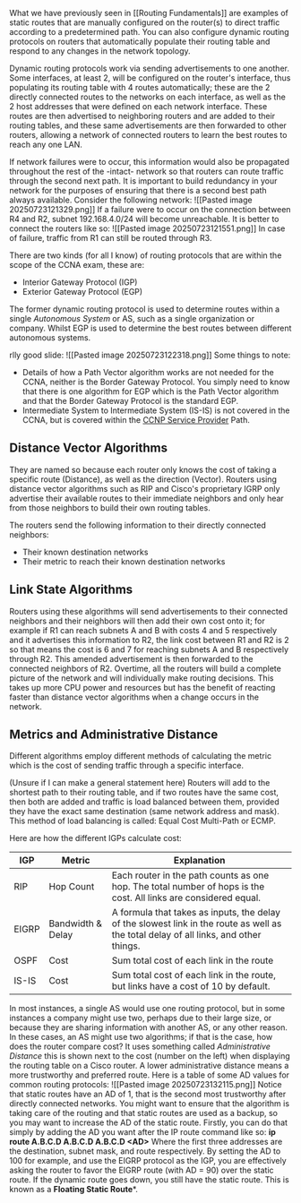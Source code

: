 What we have previously seen in [[Routing Fundamentals]] are examples of static routes that are manually configured on the router(s) to direct traffic according to a predetermined path. You can also configure dynamic routing protocols on routers that automatically populate their routing table and respond to any changes in the network topology.

Dynamic routing protocols work via sending advertisements to one another. Some interfaces, at least 2, will be configured on the router's interface, thus populating its routing table with 4 routes automatically; these are the 2 directly connected routes to the networks on each interface, as well as the 2 host addresses that were defined on each network interface. These routes are then advertised to neighboring routers and are added to their routing tables, and these same advertisements are then forwarded to other routers, allowing a network of connected routers to learn the best routes to reach any one LAN.

If network failures were to occur, this information would also be propagated throughout the rest of the -intact- network so that routers can route traffic through the second next path. It is important to build redundancy in your network for the purposes of ensuring that there is a second best path always available. Consider the following network: 
![[Pasted image 20250723121329.png]]
If a failure were to occur on the connection between R4 and R2, subnet 192.168.4.0/24 will become unreachable. It is better to connect the routers like so:
![[Pasted image 20250723121551.png]]
In case of failure, traffic from R1 can still be routed through R3.

There are two kinds (for all I know) of routing protocols that are within the scope of the CCNA exam, these are:
- Interior Gateway Protocol (IGP)
- Exterior Gateway Protocol (EGP)

The former dynamic routing protocol is used to determine routes within a single *Autonomous System* or AS, such as a single organization or company. Whilst EGP is used to determine the best routes between different autonomous systems.

rlly good slide:
![[Pasted image 20250723122318.png]]
Some things to note:
- Details of how a Path Vector algorithm works are not needed for the CCNA, neither is the Border Gateway Protocol. You simply need to know that there is one algorithm for EGP which is the Path Vector algorithm and that the Border Gateway Protocol is the standard EGP.
- Intermediate System to Intermediate System (IS-IS) is not covered in the CCNA, but is covered within the [CCNP Service Provider](https://www.cisco.com/site/us/en/learn/training-certifications/certifications/service-provider/ccnp-service-provider/index.html) Path.
## Distance Vector Algorithms
They are named so because each router only knows the cost of taking a specific route (Distance), as well as the direction (Vector). Routers using distance vector algorithms such as RIP and Cisco's proprietary IGRP only advertise their available routes to their immediate neighbors and only hear from those neighbors to build their own routing tables.

The routers send the following information to their directly connected neighbors:
- Their known destination networks
- Their metric to reach their known destination networks
## Link State Algorithms
Routers using these algorithms will send advertisements to their connected neighbors and their neighbors will then add their own cost onto it; for example if R1 can reach subnets A and B with costs 4 and 5 respectively and it advertises this information to R2, the link cost between R1 and R2 is 2 so that means the cost is 6 and 7 for reaching subnets A and B respectively through R2. This amended advertisement is then forwarded to the connected neighbors of R2. Overtime, all the routers will build a complete picture of the network and will individually make routing decisions. This takes up more CPU power and resources but has the benefit of reacting faster than distance vector algorithms when a change occurs in the network.
## Metrics and Administrative Distance
Different algorithms employ different methods of calculating the metric which is the cost of sending traffic through a specific interface.

(Unsure if I can make a general statement here) Routers will add to the shortest path to their routing table, and if two routes have the same cost, then both are added and traffic is load balanced between them, provided they have the exact same destination (same network address and mask). This method of load balancing is called: Equal Cost Multi-Path or ECMP.

Here are how the different IGPs calculate cost:

| IGP   | Metric            | Explanation                                                                                                                           |
| ----- | ----------------- | ------------------------------------------------------------------------------------------------------------------------------------- |
| RIP   | Hop Count         | Each router in the path counts as one hop. The total number of hops is the cost. All links are considered equal.                      |
| EIGRP | Bandwidth & Delay | A formula that takes as inputs, the delay of the slowest link in the route as well as the total delay of all links, and other things. |
| OSPF  | Cost              | Sum total cost of each link in the route                                                                                              |
| IS-IS | Cost              | Sum total cost of each link in the route, but links have a cost of 10 by default.                                                     |
In most instances, a single AS would use one routing protocol, but in some instances a company might use two, perhaps due to their large size, or because they are sharing information with another AS, or any other reason. In these cases, an AS might use two algorithms; if that is the case, how does the router compare cost? It uses something called *Administrative Distance* this is shown next to the cost (number on the left) when displaying the routing table on a Cisco router. A lower administrative distance means a more trustworthy and preferred route. Here is a table of some AD values for common routing protocols:
![[Pasted image 20250723132115.png]]
Notice that static routes have an AD of 1, that is the second most trustworthy after directly connected networks. You might want to ensure that the algorithm is taking care of the routing and that static routes are used as a backup, so you may want to increase the AD of the static route. Firstly, you can do that simply by adding the AD you want after the IP route command like so:
	**ip route A.B.C.D A.B.C.D A.B.C.D <AD\>**
Where the first three addresses are the destination, subnet mask, and route respectively. By setting the AD to 100 for example, and use the EIGRP protocol as the IGP, you are effectively asking the router to favor the EIGRP route (with AD = 90) over the static route. If the dynamic route goes down, you still have the static route. This is known as a **Floating Static Route***.